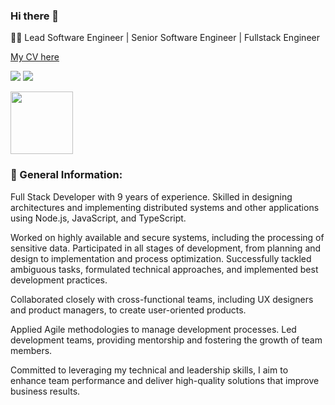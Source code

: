### Hi there 👋

👨‍💻 Lead Software Engineer | Senior Software Engineer | Fullstack Engineer

[My CV here](https://bit.ly/4ddjeuz)

[![](https://img.shields.io/badge/LinkedIn-ffffff?style=for-the-badge&logo=linkedin&logoColor=0A66C2)](https://www.linkedin.com/in/vusatui/)
[![](https://img.shields.io/badge/telegram-ffffff?style=for-the-badge&logo=telegram&logoColor=26A5E4)](https://t.me/vusatui)


[<img src="https://github.com/vusatui/vusatui/assets/32521973/bfe8a346-71a1-4437-8437-5fc820aed25f" width="100">](https://www.credly.com/badges/0a61b7ad-16d5-497c-89c9-376995285c66/public_url)

### 👤 General Information:

Full Stack Developer with 9 years of experience. Skilled in designing architectures and
implementing distributed systems and other applications using Node.js, JavaScript, and
TypeScript. 

Worked on highly available and secure systems, including the processing of
sensitive data. Participated in all stages of development, from planning and design to
implementation and process optimization. Successfully tackled ambiguous tasks,
formulated technical approaches, and implemented best development practices.

Collaborated closely with cross-functional teams, including UX designers and product
managers, to create user-oriented products. 

Applied Agile methodologies to manage
development processes. Led development teams, providing mentorship and fostering the
growth of team members.

Committed to leveraging my technical and leadership skills, I aim to enhance team performance and deliver high-quality solutions that improve business results.

<!--
**vusatui/vusatui** is a ✨ _special_ ✨ repository because its `README.md` (this file) appears on your GitHub profile.

Here are some ideas to get you started:

- 🔭 I’m currently working on ...
- 🌱 I’m currently learning ...
- 👯 I’m looking to collaborate on ...
- 🤔 I’m looking for help with ...
- 💬 Ask me about ...
- 📫 How to reach me: ...
- 😄 Pronouns: ...
- ⚡ Fun fact: ...
-->

